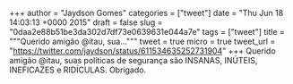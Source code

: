 
+++
author = "Jaydson Gomes"
categories = ["tweet"]
date = "Thu Jun 18 14:03:13 +0000 2015"
draft = false
slug = "0daa2e88b51be3da302d7df73e0639631e044a7e"
tags = ["tweet"]
title = """Querido amigão @itau, sua..."""
tweet = true
micro = true
tweet_url = "https://twitter.com/jaydson/status/611534635252731904"
+++
Querido amigão @itau, suas políticas de segurança são INSANAS, INÚTEIS, INEFICAZES e RIDÍCULAS. Obrigado.
